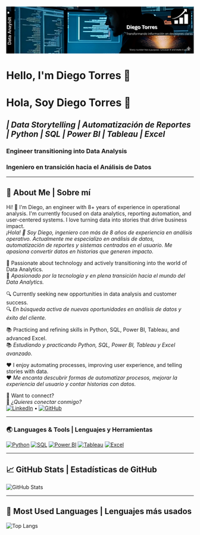 <p align="center">
  <img src="assets/github%20portrait.png" alt="GitHub Portrait" />
</p>

# Hello, I'm Diego Torres 🚀  
# Hola, Soy Diego Torres 🚀
## *| Data Storytelling | Automatización de Reportes | Python | SQL | Power BI | Tableau | Excel*

### Engineer transitioning into Data Analysis 
### Ingeniero en transición hacia el Análisis de Datos 

---

## 🎯 About Me | Sobre mí

Hi! 👋 I'm Diego, an engineer with 8+ years of experience in operational analysis. I'm currently focused on data analytics, reporting automation, and user-centered systems. I love turning data into stories that drive business impact.  
*¡Hola! 👋 Soy Diego, ingeniero con más de 8 años de experiencia en análisis operativo. Actualmente me especializo en análisis de datos, automatización de reportes y sistemas centrados en el usuario. Me apasiona convertir datos en historias que generen impacto.*

🚀 Passionate about technology and actively transitioning into the world of Data Analytics.  
🚀 *Apasionado por la tecnología y en plena transición hacia el mundo del Data Analytics.*

🔍 Currently seeking new opportunities in data analysis and customer success.  
🔍 *En búsqueda activa de nuevas oportunidades en análisis de datos y éxito del cliente.*

📚 Practicing and refining skills in Python, SQL, Power BI, Tableau, and advanced Excel.  
📚 *Estudiando y practicando Python, SQL, Power BI, Tableau y Excel avanzado.*

❤️ I enjoy automating processes, improving user experience, and telling stories with data.  
❤️ *Me encanta descubrir formas de automatizar procesos, mejorar la experiencia del usuario y contar historias con datos.*

📩 Want to connect?  
📩 *¿Quieres conectar conmigo?*  
[![LinkedIn](https://img.shields.io/badge/LinkedIn-blue?style=for-the-badge&logo=linkedin)](https://www.linkedin.com/in/diego-torres-b2602b255) • [![GitHub](https://img.shields.io/badge/GitHub-black?style=for-the-badge&logo=github)](https://github.com/Twrz97)

---

### 🌏 Languages & Tools | Lenguajes y Herramientas

[![Python](https://img.shields.io/badge/Python-3776AB?style=for-the-badge&logo=python&logoColor=white)](https://www.python.org/)
[![SQL](https://img.shields.io/badge/SQL-4479A1?style=for-the-badge&logo=mysql&logoColor=white)](https://www.mysql.com/)
[![Power BI](https://img.shields.io/badge/Power%20BI-F2C811?style=for-the-badge&logo=powerbi&logoColor=black)](https://powerbi.microsoft.com/)
[![Tableau](https://img.shields.io/badge/Tableau-E97627?style=for-the-badge&logo=tableau&logoColor=white)](https://www.tableau.com/)
[![Excel](https://img.shields.io/badge/Excel-217346?style=for-the-badge&logo=microsoft-excel&logoColor=white)](https://www.microsoft.com/en-us/microsoft-365/excel)

---

## 📈 GitHub Stats | Estadísticas de GitHub

![GitHub Stats](https://github-readme-stats.vercel.app/api?username=Twrz97&show_icons=true&theme=radical)

---

## 🧠 Most Used Languages | Lenguajes más usados

![Top Langs](https://github-readme-stats.vercel.app/api/top-langs/?username=Twrz97&layout=compact&hide=jupyter%20notebook&theme=tokyonight)

